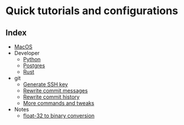 # Quick tutorials and configurations

## Index

- [MacOS](mac.md)
- Developer
    - [Python](/dev/python.md)
    - [Postgres](/dev/postgres.md)
    - [Rust](/dev/rust.md)
- git
    - [Generate SSH key](/git/ssh-key.md)
    - [Rewrite commit messages](/git/git-rewrite-commit-messages.md)
    - [Rewrite commit history](/git/git-rewrite-history.md)
    - [More commands and tweaks](/git/git-tweaks.md)
- Notes
    - [float-32 to binary conversion](/notes/float_32-to-binary.md)
